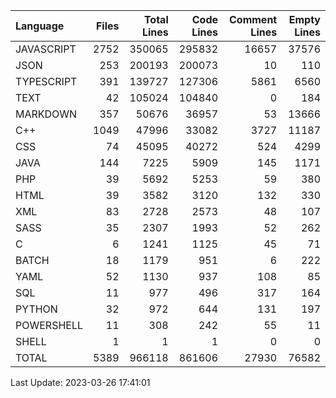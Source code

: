 | Language   |   Files |   Total Lines |   Code Lines |   Comment Lines |   Empty Lines |
|:-----------|--------:|--------------:|-------------:|----------------:|--------------:|
| JAVASCRIPT |    2752 |        350065 |       295832 |           16657 |         37576 |
| JSON       |     253 |        200193 |       200073 |              10 |           110 |
| TYPESCRIPT |     391 |        139727 |       127306 |            5861 |          6560 |
| TEXT       |      42 |        105024 |       104840 |               0 |           184 |
| MARKDOWN   |     357 |         50676 |        36957 |              53 |         13666 |
| C++        |    1049 |         47996 |        33082 |            3727 |         11187 |
| CSS        |      74 |         45095 |        40272 |             524 |          4299 |
| JAVA       |     144 |          7225 |         5909 |             145 |          1171 |
| PHP        |      39 |          5692 |         5253 |              59 |           380 |
| HTML       |      39 |          3582 |         3120 |             132 |           330 |
| XML        |      83 |          2728 |         2573 |              48 |           107 |
| SASS       |      35 |          2307 |         1993 |              52 |           262 |
| C          |       6 |          1241 |         1125 |              45 |            71 |
| BATCH      |      18 |          1179 |          951 |               6 |           222 |
| YAML       |      52 |          1130 |          937 |             108 |            85 |
| SQL        |      11 |           977 |          496 |             317 |           164 |
| PYTHON     |      32 |           972 |          644 |             131 |           197 |
| POWERSHELL |      11 |           308 |          242 |              55 |            11 |
| SHELL      |       1 |             1 |            1 |               0 |             0 |
| TOTAL      |    5389 |        966118 |       861606 |           27930 |         76582 |

Last Update: 2023-03-26 17:41:01